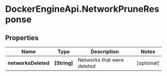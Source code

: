 # DockerEngineApi.NetworkPruneResponse

## Properties
Name | Type | Description | Notes
------------ | ------------- | ------------- | -------------
**networksDeleted** | **[String]** | Networks that were deleted | [optional] 


